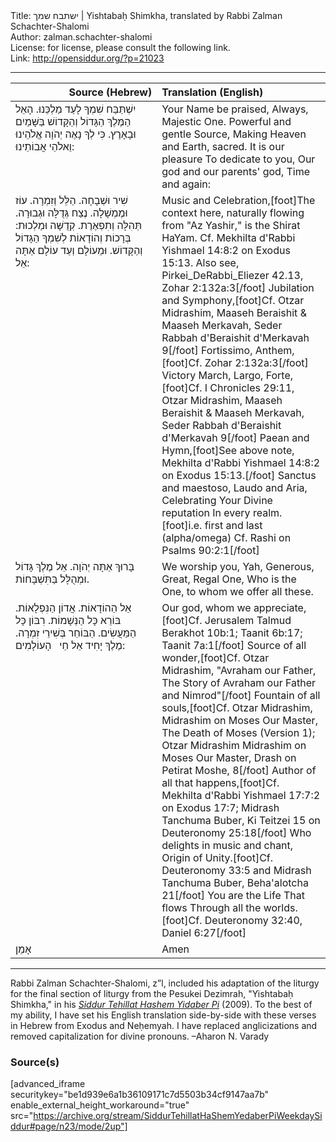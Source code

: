 <html>
<head></head>
<body>
Title: ישתבח שמך | Yishtabaḥ Shimkha, translated by Rabbi Zalman Schachter-Shalomi<br />
Author: zalman.schachter-shalomi<br />
License: for license, please consult the following link.<br />
Link: <a href="http://opensiddur.org/?p=21023">http://opensiddur.org/?p=21023</a>
<p />
<hr />

<table style="margin-left: auto;margin-right: auto;" class="draggable">
<thead><tr><th id="x" style="text-align: right;">Source (Hebrew)</th><th style="text-align: left;">Translation (English)</th></tr></thead>
<tbody>
<tr><td style="vertical-align:top;" width="46%">
<div class="liturgy"><span lang="he">
יִשְׁתַּבַּח שִׁמְךָ 
לָעַד מַלְכֵּנוּ. 
הָאֵל הַמֶּלֶךְ הַגָּדוֹל 
וְהַקָּדוֹשׁ בַּשָּׁמַיִם וּבָאָרֶץ. 
כִּי לְךָ 
נָאֶה יְהֹוָה
אֱלֹהֵינוּ וֵאלֹהֵי אֲבוֹתֵינוּ: 
</span></div></td>
 
<td style="vertical-align:top;" width="53%">
<div class="english">
Your Name be praised, 
Always, Majestic One.
Powerful and gentle Source,
Making Heaven and Earth, sacred.
It is our pleasure 
To dedicate to you,
Our god and our parents' god,
Time and again:
</div></td></tr>


<tr><td style="vertical-align:top;" width="46%">
<div class="liturgy"><span lang="he">
שִׁיר וּשְׁבָחָה. 
הַלֵּל וְזִמְרָה. 
עוֹז וּמֶמְשָׁלָה. 
נֶצַח גְּדֻלָּה וּגְבוּרָה. 
תְּהִלָּה וְתִפְאֶרֶת. 
קְדֻשָּׁה וּמַלְכוּת: 
בְּרָכוֹת 
וְהוֹדָאוֹת 
לְשִׁמְךָ הַגָּדוֹל וְהַקָּדוֹשׁ. 
וּמֵעוֹלָם וְעַד עוֹלָם אַתָּה אֵל: 
</span></div></td>
 
<td style="vertical-align:top;" width="53%">
<div class="english">
Music and Celebration,[foot]The context here, naturally flowing from "Az Yashir," is the Shirat HaYam. Cf. Mekhilta d'Rabbi Yishmael 14:8:2 on Exodus 15:13. Also see, Pirkei_DeRabbi_Eliezer 42.13, Zohar 2:132a:3[/foot] 
Jubilation and Symphony,[foot]Cf. Otzar Midrashim, Maaseh Beraishit & Maaseh Merkavah, Seder Rabbah d'Beraishit d'Merkavah 9[/foot] 
Fortissimo, Anthem,[foot]Cf. Zohar 2:132a:3[/foot] 
Victory March, Largo, Forte,[foot]Cf. I Chronicles 29:11, Otzar Midrashim, Maaseh Beraishit & Maaseh Merkavah, Seder Rabbah d'Beraishit d'Merkavah 9[/foot] 
Paean and Hymn,[foot]See above note, Mekhilta d'Rabbi Yishmael 14:8:2 on Exodus 15:13.[/foot] 
Sanctus and maestoso,
Laudo and Aria,
Celebrating 
Your Divine reputation
In every realm.[foot]i.e. first and last (alpha/omega) Cf. Rashi on Psalms 90:2:1[/foot]
</div></td></tr>


<tr><td style="vertical-align:top;" width="46%">
<div class="liturgy"><span lang="he">
בָּרוּךְ אַתָּה יְהֹוָה.
אֵל מֶלֶךְ גָּדוֹל 
וּמְהֻלָּל 
בַּתִּשְׁבָּחוֹת. 
</span></div></td>
 
<td style="vertical-align:top;" width="53%">
<div class="english">
We worship you, Yah,
Generous, Great, Regal One,
Who is the One,
to whom we offer all these.
</div></td></tr>


<tr><td style="vertical-align:top;" width="46%">
<div class="liturgy"><span lang="he">
אֵל הַהוֹדָאוֹת. 
אֲדוֹן הַנִּפְלָאוֹת.
 בּוֹרֵא כָּל הַנְּשָׁמוֹת. 
 רִבּוֹן כָּל הַמַּעֲשִׂים. 
 הַבּוֹחֵר בְּשִׁירֵי זִמְרָה. 
 מֶלֶךְ יָחִיד 
 אֵל  חֵי 
&nbsp;
 הָעוֹלָמִים:
</span></div></td>
 
<td style="vertical-align:top;" width="53%">
<div class="english">
Our god, whom we appreciate,[foot]Cf. Jerusalem Talmud Berakhot 10b:1; Taanit 6b:17; Taanit 7a:1[/foot] 
Source of all wonder,[foot]Cf. Otzar Midrashim, "Avraham our Father, The Story of Avraham our Father and Nimrod"[/foot] 
Fountain of all souls,[foot]Cf. Otzar Midrashim, Midrashim on Moses Our Master, The Death of Moses (Version 1); Otzar Midrashim Midrashim on Moses Our Master, Drash on Petirat Moshe, 8[/foot] 
Author of all that happens,[foot]Cf. Mekhilta d'Rabbi Yishmael 17:7:2 on Exodus 17:7; Midrash Tanchuma Buber, Ki Teitzei 15 on Deuteronomy 25:18[/foot] 
Who delights in music and chant,
Origin of Unity.[foot]Cf. Deuteronomy 33:5 and Midrash Tanchuma Buber, Beha'alotcha 21[/foot] 
You are the Life
That flows 
Through all the worlds.[foot]Cf. Deuteronomy 32:40, Daniel 6:27[/foot]
</div></td></tr>


<tr><td style="vertical-align:top;" width="46%">
<div class="liturgy"><span lang="he">
אָמֵן
</span></div></td>
 
<td style="vertical-align:top;" width="53%">
<div class="english">
Amen
</div></td></tr>
</tbody></table>

<hr />

Rabbi Zalman Schachter-Shalomi, z”l, included his adaptation of the liturgy for the final section of liturgy from the Pesukei Dezimrah, "Yishtabaḥ Shimkha," in his <em><a href="https://opensiddur.org/siddurim/ha-ari/neo-hasidut/reb-zalmans-open-siddur-tehillat-hashem/">Siddur Tehillat Hashem Yidaber Pi</a></em> (2009). To the best of my ability, I have set his English translation side-by-side with these verses in Hebrew from Exodus and Neḥemyah. I have replaced anglicizations and removed capitalization for divine pronouns. –Aharon N. Varady

<h3>Source(s)</h3>

[advanced_iframe securitykey="be1d939e6a1b36109171c7d5503b34cf9147aa7b" enable_external_height_workaround="true" src="https://archive.org/stream/SiddurTehillatHaShemYedaberPiWeekdaySiddur#page/n23/mode/2up"]
</body>
</html>